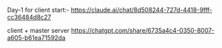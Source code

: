 Day-1 for client start:- 
https://claude.ai/chat/8d508244-727d-4418-9fff-cc36484d8c27

client + master server 
https://chatgpt.com/share/6735a4c4-0350-8007-a605-b61ea71592da